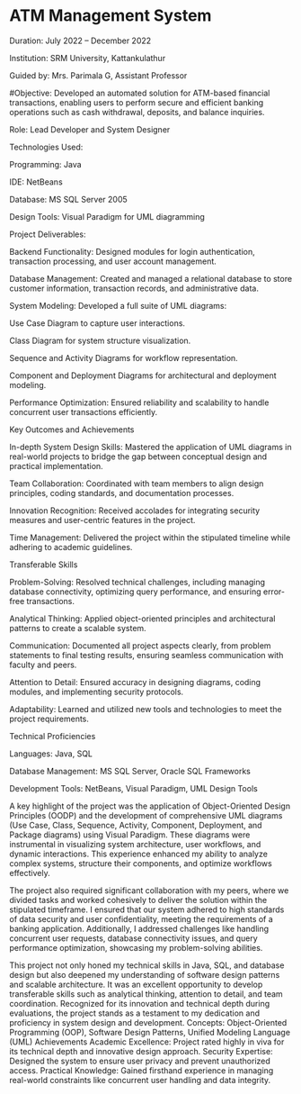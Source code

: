 # ATM Management System

Duration: July 2022 – December 2022

Institution: SRM University, Kattankulathur

Guided by: Mrs. Parimala G, Assistant Professor

#Objective: Developed an automated solution for ATM-based financial transactions, enabling users to perform secure and efficient banking operations such as cash withdrawal, deposits, and balance inquiries.

Role: Lead Developer and System Designer

Technologies Used:

Programming: Java

IDE: NetBeans

Database: MS SQL Server 2005

Design Tools: Visual Paradigm for UML diagramming

Project Deliverables:

Backend Functionality: Designed modules for login authentication, transaction processing, and user account management.

Database Management: Created and managed a relational database to store customer information, transaction records, and administrative data.

System Modeling: Developed a full suite of UML diagrams:

Use Case Diagram to capture user interactions.

Class Diagram for system structure visualization.

Sequence and Activity Diagrams for workflow representation.

Component and Deployment Diagrams for architectural and deployment modeling.

Performance Optimization: Ensured reliability and scalability to handle concurrent user transactions efficiently.

Key Outcomes and Achievements

In-depth System Design Skills: Mastered the application of UML diagrams in real-world projects to bridge the gap between conceptual design and practical implementation.

Team Collaboration: Coordinated with team members to align design principles, coding standards, and documentation processes.

Innovation Recognition: Received accolades for integrating security measures and user-centric features in the project.

Time Management: Delivered the project within the stipulated timeline while adhering to academic guidelines.

Transferable Skills

Problem-Solving: Resolved technical challenges, including managing database connectivity, optimizing query performance, and ensuring error-free transactions.

Analytical Thinking: Applied object-oriented principles and architectural patterns to create a scalable system.

Communication: Documented all project aspects clearly, from problem statements to final testing results, ensuring seamless communication with faculty and peers.

Attention to Detail: Ensured accuracy in designing diagrams, coding modules, and implementing security protocols.

Adaptability: Learned and utilized new tools and technologies to meet the project requirements.

Technical Proficiencies

Languages: Java, SQL

Database Management: MS SQL Server, Oracle SQL Frameworks

Development Tools: NetBeans, Visual Paradigm, UML Design Tools

A key highlight of the project was the application of Object-Oriented Design Principles (OODP) and the development of comprehensive UML diagrams (Use Case, Class, Sequence, Activity, Component, Deployment, and Package diagrams) using Visual Paradigm. These diagrams were instrumental in visualizing system architecture, user workflows, and dynamic interactions. This experience enhanced my ability to analyze complex systems, structure their components, and optimize workflows effectively.

The project also required significant collaboration with my peers, where we divided tasks and worked cohesively to deliver the solution within the stipulated timeframe. I ensured that our system adhered to high standards of data security and user confidentiality, meeting the requirements of a banking application. Additionally, I addressed challenges like handling concurrent user requests, database connectivity issues, and query performance optimization, showcasing my problem-solving abilities.

This project not only honed my technical skills in Java, SQL, and database design but also deepened my understanding of software design patterns and scalable architecture. It was an excellent opportunity to develop transferable skills such as analytical thinking, attention to detail, and team coordination. Recognized for its innovation and technical depth during evaluations, the project stands as a testament to my dedication and proficiency in system design and development.
Concepts: Object-Oriented Programming (OOP), Software Design Patterns, Unified Modeling Language (UML)
Achievements
Academic Excellence: Project rated highly in viva for its technical depth and innovative design approach.
Security Expertise: Designed the system to ensure user privacy and prevent unauthorized access.
Practical Knowledge: Gained firsthand experience in managing real-world constraints like concurrent user handling and data integrity.
